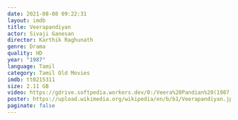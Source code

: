 ```yaml
---
date: 2021-08-08 09:22:31
layout: imdb
title: Veerapandiyan
actor: Sivaji Ganesan
director: Karthik Raghunath
genre: Drama
quality: HD
year: "1987"
language: Tamil
category: Tamil Old Movies
imdb: tt0215311
size: 2.11 GB
video: https://gdrive.softpedia.workers.dev/0:/Veera%20Pandian%20(1987)%20720p.mkv
poster: https://upload.wikimedia.org/wikipedia/en/b/b1/Veerapandiyan.jpg
paginate: false
---
```

